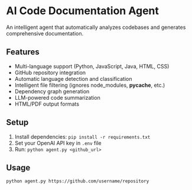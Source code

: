 # AI Code Documentation Agent

An intelligent agent that automatically analyzes codebases and generates comprehensive documentation.

## Features
- Multi-language support (Python, JavaScript, Java, HTML, CSS)
- GitHub repository integration
- Automatic language detection and classification
- Intelligent file filtering (ignores node_modules, __pycache__, etc.)
- Dependency graph generation
- LLM-powered code summarization
- HTML/PDF output formats

## Setup
1. Install dependencies: `pip install -r requirements.txt`
2. Set your OpenAI API key in `.env` file
3. Run: `python agent.py <github_url>`

## Usage
```bash
python agent.py https://github.com/username/repository
```


